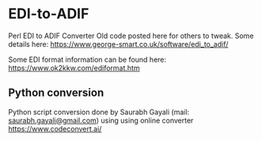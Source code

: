 # EDI-to-ADIF
Perl EDI to ADIF Converter
Old code posted here for others to tweak. Some details here: https://www.george-smart.co.uk/software/edi_to_adif/


Some EDI format information can be found here: https://www.ok2kkw.com/ediformat.htm

## Python conversion
Python script conversion done by Saurabh Gayali (mail: <saurabh.gayali@gmail.com>) using using online converter https://www.codeconvert.ai/
